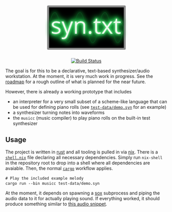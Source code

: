 <h1 align="center">
  <a href="https://github.com/fatho/syn-txt"><img src="doc/logo.png" alt="syn.txt" width="256"></a>
</h1>

<p align="center">
  <a href="https://github.com/fatho/syn-txt/actions?query=branch%3Amaster"><img src="https://github.com/fatho/syn-txt/workflows/Build%20and%20test/badge.svg" alt="Build Status"></a>
</p>

The goal is for this to be a declarative, text-based synthesizer/audio workstation.
At the moment, it is very much work in progress. See the [roadmap](/planning/roadmap.md)
for a rough outline of what is planned for the near future.

However, there is already a working prototype that includes
- an interpreter for a very small subset of a scheme-like language that can be used for defining piano rolls (see [`test-data/demo.syn`](test-data/demo.syn) for an example)
- a synthesizer turning notes into waveforms
- the `musicc` (music compiler) to play piano rolls on the built-in test synthesizer

## Usage

The project is written in [rust](https://www.rust-lang.org/) and all tooling is pulled in via [nix](https://nixos.org/nix/).
There is a [`shell.nix`](shell.nix) file declaring all necessary dependencies.
Simply run `nix-shell` in the repository root to drop into a shell where all dependencies are avaiable.
Then, the normal [`cargo`](https://doc.rust-lang.org/cargo/) workflow applies.

```
# Play the included example melody
cargo run --bin musicc test-data/demo.syn
```

At the moment, it depends on spawning a [sox](http://sox.sourceforge.net/) subprocess and piping the audio data to it for actually playing sound.
If everything worked, it should produce something similar to [this audio snippet](doc/source/_static/demo.ogg).